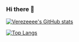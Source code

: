 ### Hi there 👋

[![Verezeeee's GitHub stats](https://github-readme-stats.vercel.app/api?username=verezeeee)](https://github.com/anuraghazra/github-readme-stats)

[![Top Langs](https://github-readme-stats.vercel.app/api/top-langs/?username=verezeeee)](https://github.com/anuraghazra/github-readme-stats)
